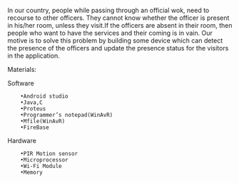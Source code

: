 In our country, people while passing through an official wok, need to recourse to other officers. They cannot know whether the officer is present in his/her room, unless they visit.If the officers are absent in their room, then people who want to have the services and their coming is in vain. Our motive is to solve this problem by building some device which can detect the presence of the officers and update the presence status for the visitors in the application.

Materials:

Software

        •Android studio                                                                                        
        •Java,C                                                                                                       
        •Proteus                                                                                                    
        •Programmer’s notepad(WinAvR)                                                       
        •Mfile(WinAvR)                                                                                       
        •FireBase                                                                                                                                                                                                
	
Hardware

        •PIR Motion sensor                                                                             
        •Microprocessor                                                                                  
        •Wi-Fi Module                                                                                     
        •Memory                                                                                              
